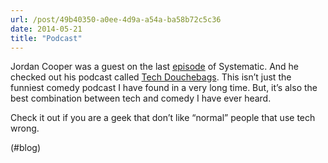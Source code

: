 ```yaml
---
url: /post/49b40350-a0ee-4d9a-a54a-ba58b72c5c36
date: 2014-05-21
title: "Podcast"
---
```


Jordan Cooper was a guest on the last [episode][1] of Systematic. And he checked out his podcast called [Tech Douchebags][2]. This isn&#8217;t just the funniest comedy podcast I have found in a very long time. But, it&#8217;s also the best combination between tech and comedy I have ever heard.



Check it out if you are a geek that don&#8217;t like &#8220;normal&#8221; people that use tech wrong.



(#blog)



 [1]: http://5by5.tv/systematic/101

 [2]: http://tdb.fm